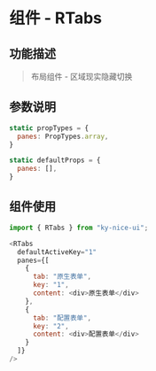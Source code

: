 # 组件 - RTabs

## 功能描述

> 布局组件 - 区域现实隐藏切换

## 参数说明

```javascript
static propTypes = {
  panes: PropTypes.array,
}

static defaultProps = {
  panes: [],
}
```

## 组件使用

```javascript
import { RTabs } from "ky-nice-ui";

<RTabs
  defaultActiveKey="1"
  panes={[
    {
      tab: "原生表单",
      key: "1",
      content: <div>原生表单</div>
    },
    {
      tab: "配置表单",
      key: "2",
      content: <div>配置表单</div>
    }
  ]}
/>
```